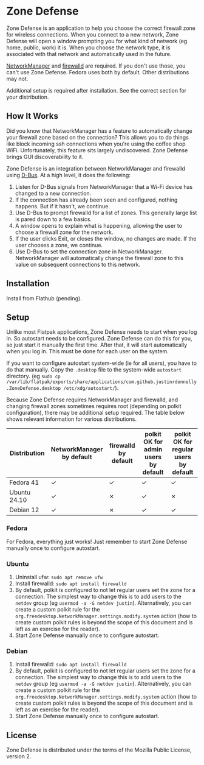 # Zone Defense

Zone Defense is an application to help you choose the correct firewall zone for wireless connections. When you connect to a new network, Zone Defense will open a window prompting you for what kind of network (eg home, public, work) it is. When you choose the network type, it is associated with that network and automatically used in the future.

[NetworkManager](https://networkmanager.dev/) and [firewalld](https://firewalld.org/) are required. If you don't use those, you can't use Zone Defense. Fedora uses both by default. Other distributions may not.

Additional setup is required after installation. See the correct section for your distribution.

## How It Works

Did you know that NetworkManager has a feature to automatically change your firewall zone based on the connection? This allows you to do things like block incoming ssh connections when you're using the coffee shop WiFi. Unfortunately, this feature sits largely undiscovered. Zone Defense brings GUI discoverability to it. 

Zone Defense is an integration between NetworkManager and firewalld using [D-Bus](https://www.freedesktop.org/wiki/Software/dbus/). At a high level, it does the following:

1. Listen for D-Bus signals from NetworkManager that a Wi-Fi device has changed to a new connection.
2. If the connection has already been seen and configured, nothing happens. But if it hasn't, we continue.
3. Use D-Bus to prompt firewalld for a list of zones. This generally large list is pared down to a few basics.
4. A window opens to explain what is happening, allowing the user to choose a firewall zone for the network.
5. If the user clicks Exit, or closes the window, no changes are made. If the user chooses a zone, we continue.
6. Use D-Bus to set the connection zone in NetworkManager. NetworkManager will automatically change the firewall zone to this value on subsequent connections to this network.

## Installation

Install from Flathub (pending).

## Setup

Unlike most Flatpak applications, Zone Defense needs to start when you log in. So autostart needs to be configured. Zone Defense can do this for you, so just start it manually the first time. After that, it will start automatically when you log in. This must be done for each user on the system.

If you want to configure autostart system-wide (ie for all users), you have to do that manually. Copy the `.desktop` file to the system-wide `autostart` directory. (eg `sudo cp /var/lib/flatpak/exports/share/applications/com.github.justinrdonnelly.ZoneDefense.desktop /etc/xdg/autostart/`).

Because Zone Defense requires NetworkManager and firewalld, and changing firewall zones sometimes requires root (depending on polkit configuration), there may be additional setup required. The table below shows relevant information for various distributions.

| Distribution | NetworkManager<br/>by default | firewalld<br/>by default | polkit OK for<br/>admin users<br/>by default | polkit OK for<br/>regular users<br/>by default |
| ------------ | ----------------------------- | ------------------------ | -------------------------------------------- | ---------------------------------------------- |
| Fedora 41    | &check;                       | &check;                  | &check;                                      | &check;                                        |
| Ubuntu 24.10 | &check;                       | &cross;                  | &check;                                      | &cross;                                        |
| Debian 12    | &check;                       | &cross;                  | &check;                                      | &check;                                        |

### Fedora

For Fedora, everything just works! Just remember to start Zone Defense manually once to configure autostart.

### Ubuntu

1. Uninstall ufw: `sudo apt remove ufw`
2. Install firewalld: `sudo apt install firewalld`
3. By default, polkit is configured to not let regular users set the zone for a connection. The simplest way to change this is to add users to the `netdev` group (eg `usermod -a -G netdev justin`). Alternatively, you can create a custom polkit rule for the `org.freedesktop.NetworkManager.settings.modify.system` action (how to create custom polkit rules is beyond the scope of this document and is left as an exercise for the reader).
4. Start Zone Defense manually once to configure autostart.

### Debian

1. Install firewalld: `sudo apt install firewalld`
2. By default, polkit is configured to not let regular users set the zone for a connection. The simplest way to change this is to add users to the `netdev` group (eg `usermod -a -G netdev justin`). Alternatively, you can create a custom polkit rule for the `org.freedesktop.NetworkManager.settings.modify.system` action (how to create custom polkit rules is beyond the scope of this document and is left as an exercise for the reader).
3. Start Zone Defense manually once to configure autostart.

## License

Zone Defense is distributed under the terms of the Mozilla Public License, version 2.
